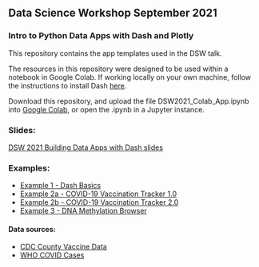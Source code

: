 ## Data Science Workshop September 2021
### Intro to Python Data Apps with Dash and Plotly

This repository contains the app templates used in the DSW talk. 

The resources in this repository were designed to be used within a notebook in Google Colab. If working locally on your own machine, follow the instructions to install Dash [here](https://dash.plotly.com/installation).

Download this repository, and upload the file DSW2021_Colab_App.ipynb into [Google Colab](https://colab.research.google.com/), or open the .ipynb in a Jupyter instance. 

### Slides:
[DSW 2021 Building Data Apps with Dash slides](https://docs.google.com/presentation/d/1memOpjj6Fm2DECFTfkM9NmAQSPO-cVdPWK_eNs0cgeI/edit?usp=sharing)

### Examples: 
* [Example 1 - Dash Basics](https://colab.research.google.com/drive/1ECiN--5qfzaisF-QyO0Nt-8-cID80HZT?usp=sharing)
* [Example 2a - COVID-19 Vaccination Tracker 1.0](https://colab.research.google.com/drive/1DtikguVtLDvDFtWG6KVWC_BMUrct2Nmi?usp=sharing)
* [Example 2b - COVID-19 Vaccination Tracker 2.0](https://colab.research.google.com/drive/1_8rXMPi_16nl3D1UDu0GkXqt1dUiVIaS?usp=sharing)
* [Example 3 - DNA Methylation Browser](https://colab.research.google.com/drive/1l3XWTvBHY2VD7bSDRunFmcYCHLN6-uzU?usp=sharing)

#### Data sources:
* [CDC County Vaccine Data](https://www.cdc.gov/coronavirus/2019-ncov/vaccines/distributing/reporting-counties.html)
* [WHO COVID Cases](https://covid19.who.int/table)

